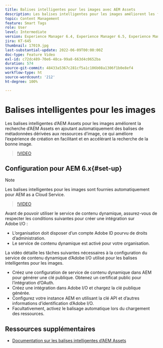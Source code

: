 ```yaml
---
title: Balises intelligentes pour les images avec AEM Assets
description: Les balises intelligentes pour les images améliorent les fonctionnalités de recherche d’AEM en ajoutant automatiquement et intelligemment des balises de métadonnées aux ressources d’image en fonction du contenu de l’image.
topic: Content Management
feature: Smart Tags
role: User
level: Intermediate
version: Experience Manager 6.4, Experience Manager 6.5, Experience Manager as a Cloud Service
jira: KT-645
thumbnail: 17019.jpg
last-substantial-update: 2022-06-09T00:00:00Z
doc-type: Feature Video
exl-id: c72dc489-70e6-48ca-99a8-663d4c0652ba
duration: 574
source-git-commit: 48433a5367c281cf5a1c106b08a1306f1b0e8ef4
workflow-type: ht
source-wordcount: '212'
ht-degree: 100%

---
```


# Balises intelligentes pour les images

Les balises intelligentes d’AEM Assets pour les images améliorent la recherche d’AEM Assets en ajoutant automatiquement des balises de métadonnées dérivées aux ressources d’image, ce qui améliore l’expérience de création en facilitant et en accélérant la recherche de la bonne image.

>[!VIDEO](https://video.tv.adobe.com/v/3444056?quality=12&learn=on&captions=fre_fr)

## Configuration pour AEM 6.x{#set-up}

>[!NOTE]
> Les balises intelligentes pour les images sont fournies automatiquement pour AEM as a Cloud Service.

>[!VIDEO](https://video.tv.adobe.com/v/3444167?quality=12&learn=on&captions=fre_fr)

Avant de pouvoir utiliser le service de contenu dynamique, assurez-vous de respecter les conditions suivantes pour créer une intégration sur Adobe I/O :

* L’organisation doit disposer d’un compte Adobe ID pourvu de droits d’administration.
* Le service de contenu dynamique est activé pour votre organisation.

La vidéo détaille les tâches suivantes nécessaires à la configuration du service de contenu dynamique d’Adobe I/O utilisé pour les balises intelligentes pour les images.

* Créez une configuration de service de contenu dynamique dans AEM pour générer une clé publique. Obtenez un certificat public pour l’intégration d’OAuth.
* Créez une intégration dans Adobe I/O et chargez la clé publique générée.
* Configurez votre instance AEM en utilisant la clé API et d’autres informations d’identification d’Adobe I/O.
* Facultativement, activez le balisage automatique lors du chargement des ressources.

## Ressources supplémentaires

* [Documentation sur les balises intelligentes d’AEM Assets](https://experienceleague.adobe.com/docs/experience-manager-cloud-service/content/assets/manage/smart-tags.html?lang=fr)
